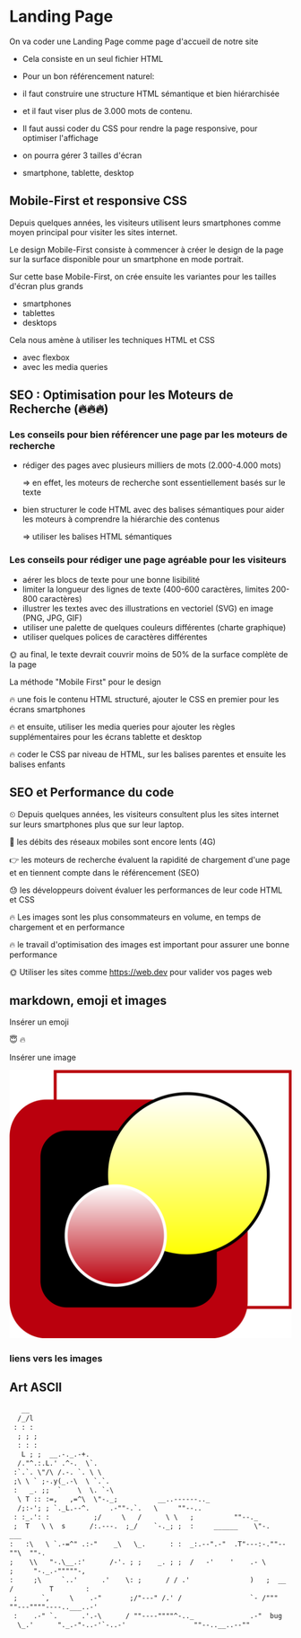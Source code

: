 # Landing Page

On va coder une Landing Page comme page d'accueil de notre site

* Cela consiste en un seul fichier HTML

* Pour un bon référencement naturel:
* il faut construire une structure HTML sémantique et bien hiérarchisée
* et il faut viser plus de 3.000 mots de contenu.

* Il faut aussi coder du CSS pour rendre la page responsive, pour optimiser l'affichage
* on pourra gérer 3 tailles d'écran
* smartphone, tablette, desktop

## Mobile-First et responsive CSS

Depuis quelques années, les visiteurs utilisent leurs smartphones comme moyen principal
pour visiter les sites internet.

Le design Mobile-First consiste à commencer à créer le design de la page sur la surface disponible pour un smartphone en mode portrait.

Sur cette base Mobile-First, on crée ensuite les variantes pour les tailles d'écran plus grands
* smartphones
* tablettes
* desktops

Cela nous amène à utiliser les techniques HTML et CSS 
* avec flexbox
* avec les media queries

## SEO : Optimisation pour les Moteurs de Recherche (🔥🔥🔥) 

### Les conseils pour bien référencer une page par les moteurs de recherche

* rédiger des pages avec plusieurs milliers de mots (2.000-4.000 mots)

    => en effet, les moteurs de recherche sont essentiellement basés sur le texte
* bien structurer le code HTML avec des balises sémantiques pour aider les moteurs à comprendre la hiérarchie des contenus 

    => utiliser les balises HTML sémantiques

### Les conseils pour rédiger une page agréable pour les visiteurs

* aérer les blocs de texte pour une bonne lisibilité
* limiter la longueur des lignes de texte (400-600 caractères, limites 200-800 caractères)
* illustrer les textes avec des illustrations 
    en vectoriel (SVG)
    en image (PNG, JPG, GIF)
* utiliser une palette de quelques couleurs différentes (charte graphique)
* utiliser quelques polices de caractères différentes

🌞 au final, le texte devrait couvrir moins de 50% de la surface complète de la page

La méthode "Mobile First" pour le design

🔥 une fois le contenu HTML structuré, ajouter le CSS en premier pour les écrans smartphones

🔥 et ensuite, utiliser les media queries pour ajouter les règles supplémentaires pour les écrans tablette et desktop

🔥 coder le CSS par niveau de HTML, sur les balises parentes et ensuite les balises enfants

## SEO et Performance du code

⏲ Depuis quelques années, les visiteurs consultent plus les sites internet sur leurs smartphones plus que sur leur laptop.

🐉 les débits des réseaux mobiles sont encore lents (4G)

👉 les moteurs de recherche évaluent la rapidité de chargement d'une page et en tiennent compte dans le référencement (SEO)

😓 les développeurs doivent évaluer les performances de leur code HTML et CSS

🔥 Les images sont les plus consommateurs en volume, en temps de chargement et en performance

🔥 le travail d'optimisation des images est important pour assurer une bonne performance

🌞 Utiliser les sites comme https://web.dev pour valider vos pages web

## markdown, emoji et images

Insérer un emoji

😇 
🔥 

Insérer une image

![xc]

### liens vers les images

[vue]:../public/assets/img/html5.svg
[xc]:../public/assets/img/xoomcoder.svg


## Art ASCII

```
   __                                                                                      
  /_/l                                                                                     
 : : :                                                                                     
  ; ; ;                                                                                    
  : : :                                                                                    
   L ; ;  __.-._.-+.                                                                       
  /."^.:.L.' .^-.  \`.                                                                     
 :`.`. \"/\ /.-. `. \ \                                                                    
 ;\ \ ` ;-.y(_.-\  \ `.`.                                                                  
 :   _. ;;  `    \  \. `-\                                                                 
  \ T :: :=,   ,=^\  \"-._;          __..------.._                                         
  /;:-'; ; `._L.--^.     .-""-.`.   \     ""--..                                   
 : :_.': :           ;/     \   /      \ \   ;          ""--._                             
 ;  T   \ \  s      /:.---.  ;_/    `-._; ;  :     ______    \"-.      ___                 
:   :\   \ `.-=^" .:-"    _\   \_.      : :  _:.--".-"  .T"---:-.""--""\  ""-.             
;    \\   "-.\__.:'      /-'. ; ;    _. ; ;  /   -'    '    .- \        ;     "-._.-"""""-,
:     ;\     `..'      .'    \: ;      / / .'               )   ;  __  /         T        :
 ;      `,     \    .-"       ;/"---" /.' /                 `- /"""  ""---""""----..___..-'
 :    .-" `.      .'.-\      / ""----""""^-.._              .-"  bug                       
  \_.'      "._.-"-..-'`-..-'                 ""--..__..--""

```


